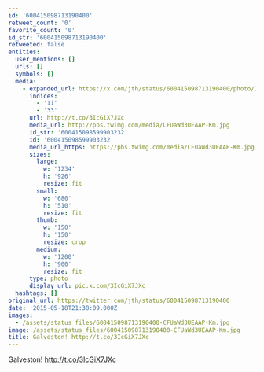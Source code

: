 ```yaml
---
id: '600415098713190400'
retweet_count: '0'
favorite_count: '0'
id_str: '600415098713190400'
retweeted: false
entities:
  user_mentions: []
  urls: []
  symbols: []
  media:
    - expanded_url: https://x.com/jth/status/600415098713190400/photo/1
      indices:
        - '11'
        - '33'
      url: http://t.co/3IcGiX7JXc
      media_url: http://pbs.twimg.com/media/CFUaWd3UEAAP-Km.jpg
      id_str: '600415098599903232'
      id: '600415098599903232'
      media_url_https: https://pbs.twimg.com/media/CFUaWd3UEAAP-Km.jpg
      sizes:
        large:
          w: '1234'
          h: '926'
          resize: fit
        small:
          w: '680'
          h: '510'
          resize: fit
        thumb:
          w: '150'
          h: '150'
          resize: crop
        medium:
          w: '1200'
          h: '900'
          resize: fit
      type: photo
      display_url: pic.x.com/3IcGiX7JXc
  hashtags: []
original_url: https://twitter.com/jth/status/600415098713190400
date: '2015-05-18T21:38:09.000Z'
images:
  - /assets/status_files/600415098713190400-CFUaWd3UEAAP-Km.jpg
image: /assets/status_files/600415098713190400-CFUaWd3UEAAP-Km.jpg
title: Galveston! http://t.co/3IcGiX7JXc
---
```


Galveston! http://t.co/3IcGiX7JXc